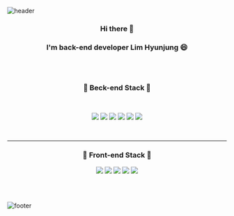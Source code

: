 
![header](https://capsule-render.vercel.app/api?type=waving&color=gradient&customColorList=1&height=300&section=header&text=Hyunjung's%20Github&fontSize=80)
<h3 align='center'>Hi there 👋</h3>
<h3 align='center'>I'm back-end developer Lim Hyunjung 😄</h3>


<br/><br/>

<h3 align='center'>🌱 Beck-end Stack 🌱</h3>
<br/>
  <p align='center'>
    <img src="https://img.shields.io/badge/JAVA-yellow?style=flat-square&logo=JavaScript&logoColor=white"/></a>
    <img src="https://img.shields.io/badge/Spring-success?style=flat-square&logo=Spring&logoColor=white"/></a>
    <img src="https://img.shields.io/badge/SpringBoot-success?style=flat-square&logo=Spring&logoColor=white"/></a>
    <img src="https://img.shields.io/badge/Oracle-blue?style=flat-square&logo=Oracle&logoColor=white"/></a>
    <img src="https://img.shields.io/badge/MySQL-yellow?style=flat-square&logo=MySQL&logoColor=white"/></a>
    <img src="https://img.shields.io/badge/aws-orange?style=flat-square&logo=Amazon AWS&logoColor=white"/></a>
  </p>
<br/>
<hr style="height: 1px;">
  <h3 align='center'>🌱 Front-end Stack 🌱</h3>
  <p align='center'>
    <img src="https://img.shields.io/badge/HTML5-blue?style=flat-square&logo=HTML5&logoColor=white"/></a>
    <img src="https://img.shields.io/badge/CSS3-blue?style=flat-square&logo=CSS3&logoColor=white"/></a>
    <img src="https://img.shields.io/badge/JavaScript-orange?style=flat-square&logo=JavaScript&logoColor=white"/></a>
    <img src="https://img.shields.io/badge/jQurey-yellow?style=flat-square&logo=JavaScript&logoColor=white"/></a>
    <img src="https://img.shields.io/badge/vue.js-yellowgreen?style=flat-square&logo=vue.js&logoColor=white"/></a>
  </p>
  
<br/><br/>

![footer](https://capsule-render.vercel.app/api?section=footer&type=waving&color=gradient&customColorList=1)





<!--
**cocohyuncoco/cocohyuncoco** is a ✨ _special_ ✨ repository because its `README.md` (this file) appears on your GitHub profile.

Here are some ideas to get you started:

- 🔭 I’m currently working on ...
- 🌱 I’m currently learning ...
- 👯 I’m looking to collaborate on ...
- 🤔 I’m looking for help with ...
- 💬 Ask me about ...
- 📫 How to reach me: ...
- 😄 Pronouns: ...
- ⚡ Fun fact: ...
-->

